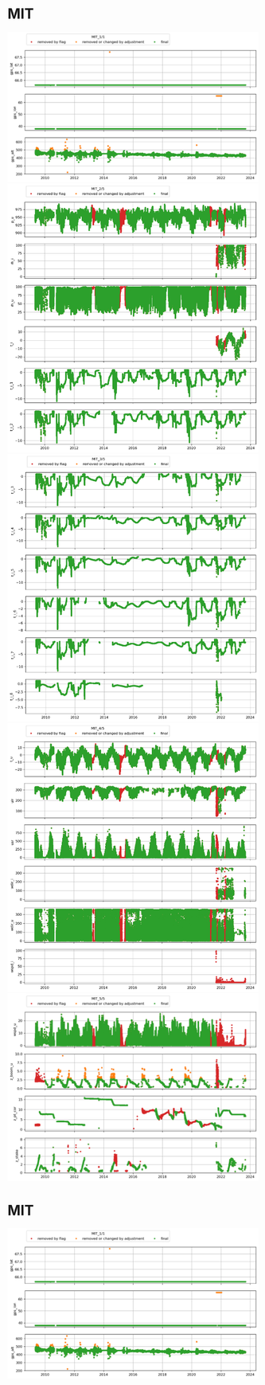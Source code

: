 # MIT
![](../figures/flags_20240424/MIT_0.png)
![](../figures/flags_20240424/MIT_1.png)
![](../figures/flags_20240424/MIT_2.png)
![](../figures/flags_20240424/MIT_3.png)
![](../figures/flags_20240424/MIT_4.png)
 
# MIT
![](../figures/flags_20240424/MIT_0.png)
 
